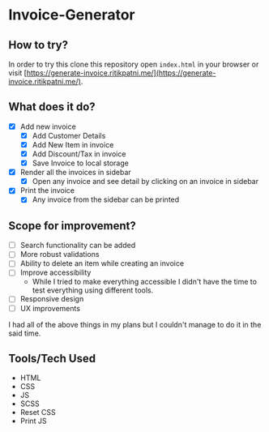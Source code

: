 # Invoice-Generator

## How to try?

In order to try this clone this repository open `index.html` in your browser or visit [https://generate-invoice.ritikpatni.me/](https://generate-invoice.ritikpatni.me/).

## What does it do?

- [x] Add new invoice
  - [x] Add Customer Details
  - [x] Add New Item in invoice
  - [x] Add Discount/Tax in invoice
  - [x] Save Invoice to local storage
- [x] Render all the invoices in sidebar
  - [x] Open any invoice and see detail by clicking on an invoice in sidebar
- [x] Print the invoice
  - [x] Any invoice from the sidebar can be printed

## Scope for improvement?

- [ ] Search functionality can be added
- [ ] More robust validations
- [ ] Ability to delete an item while creating an invoice
- [ ] Improve accessibility
  - While I tried to make everything accessible I didn't have the time to test everything using different tools.
- [ ] Responsive design
- [ ] UX improvements

I had all of the above things in my plans but I couldn't manage to do it in the said time.

## Tools/Tech Used

- HTML
- CSS
- JS
- SCSS
- Reset CSS
- Print JS

